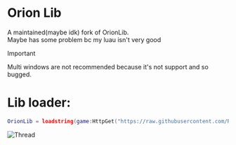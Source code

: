 # Orion Lib
A maintained(maybe idk) fork of OrionLib.<br />
Maybe has some problem bc my luau isn't very good

> [!IMPORTANT]  
> Multi windows are not recommended because it's not support and so bugged.

# Lib loader:
```lua
OrionLib = loadstring(game:HttpGet("https://raw.githubusercontent.com/RQ-Feng/Orion/refs/heads/main/main.lua"))()
```
![Thread](https://user-images.githubusercontent.com/77512805/164973978-31f19af4-528a-4af0-9ba8-21bc22e668ef.png)
